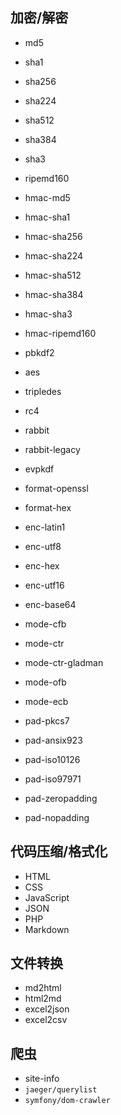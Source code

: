 
## 加密/解密

- md5
- sha1
- sha256
- sha224
- sha512
- sha384
- sha3
- ripemd160

- hmac-md5
- hmac-sha1
- hmac-sha256
- hmac-sha224
- hmac-sha512
- hmac-sha384
- hmac-sha3
- hmac-ripemd160

- pbkdf2

- aes
- tripledes
- rc4
- rabbit
- rabbit-legacy
- evpkdf

- format-openssl
- format-hex

- enc-latin1
- enc-utf8
- enc-hex
- enc-utf16
- enc-base64

- mode-cfb
- mode-ctr
- mode-ctr-gladman
- mode-ofb
- mode-ecb

- pad-pkcs7
- pad-ansix923
- pad-iso10126
- pad-iso97971
- pad-zeropadding
- pad-nopadding

## 代码压缩/格式化

- HTML
- CSS
- JavaScript
- JSON
- PHP
- Markdown

## 文件转换

- md2html
- html2md
- excel2json
- excel2csv

## 爬虫

- site-info
- `jaeger/querylist`
- `symfony/dom-crawler`
